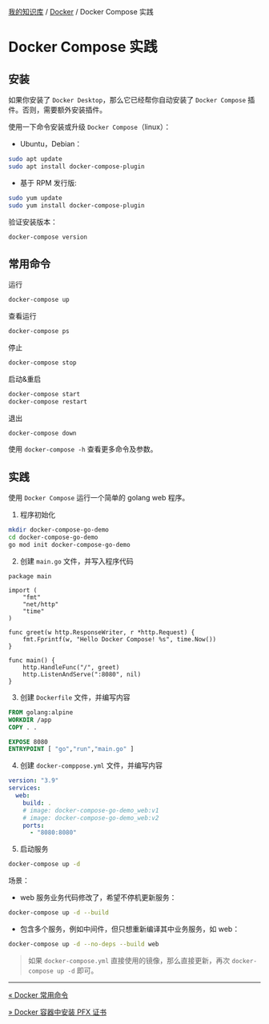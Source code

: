 [我的知识库](../README.md) / [Docker](zz_generated_mdi.md) / Docker Compose 实践

# Docker Compose 实践

## 安装

如果你安装了 `Docker Desktop`，那么它已经帮你自动安装了 `Docker Compose` 插件。否则，需要额外安装插件。

使用一下命令安装或升级 `Docker Compose`（linux）：

- Ubuntu，Debian：

```bash
sudo apt update
sudo apt install docker-compose-plugin
```

- 基于 RPM 发行版:

```bash
sudo yum update
sudo yum install docker-compose-plugin
```

验证安装版本：

```bash
docker-compose version
```

## 常用命令

运行

```bash
docker-compose up
```

查看运行

```bash
docker-compose ps
```

停止

```bash
docker-compose stop
```

启动&重启

```bash
docker-compose start
docker-compose restart
```

退出

```bash
docker-compose down
```

使用 `docker-compose -h` 查看更多命令及参数。

## 实践

使用 `Docker Compose` 运行一个简单的 golang web 程序。

1. 程序初始化

```bash
mkdir docker-compose-go-demo
cd docker-compose-go-demo
go mod init docker-compose-go-demo
```

2. 创建 `main.go` 文件，并写入程序代码

```golang
package main

import (
    "fmt"
    "net/http"
    "time"
)

func greet(w http.ResponseWriter, r *http.Request) {
    fmt.Fprintf(w, "Hello Docker Compose! %s", time.Now())
}

func main() {
    http.HandleFunc("/", greet)
    http.ListenAndServe(":8080", nil)
}
```

3. 创建 `Dockerfile` 文件，并编写内容

```dockerfile
FROM golang:alpine
WORKDIR /app
COPY . .

EXPOSE 8080
ENTRYPOINT [ "go","run","main.go" ]
```

4. 创建 `docker-comppose.yml` 文件，并编写内容

```yaml
version: "3.9"
services:
  web:
    build: .
    # image: docker-compose-go-demo_web:v1
    # image: docker-compose-go-demo_web:v2
    ports:
      - "8080:8080"
```

5. 启动服务

```bash
docker-compose up -d
```

场景：

- web 服务业务代码修改了，希望不停机更新服务：

```bash
docker-compose up -d --build
```

- 包含多个服务，例如中间件，但只想重新编译其中业务服务，如 web：

```bash
docker-compose up -d --no-deps --build web
```

> 如果 `docker-compose.yml` 直接使用的镜像，那么直接更新，再次 `docker-compose up -d` 即可。

---
[« Docker 常用命令](docker-commands.md)

[» Docker 容器中安装 PFX 证书](docker-container-install-pfx-cert.md)
